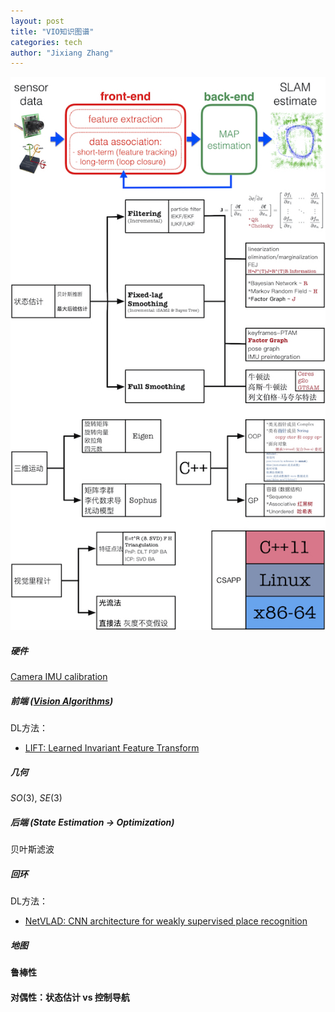```yaml
---
layout: post
title: "VIO知识图谱"
categories: tech
author: "Jixiang Zhang"
---
```




![VIO](/images/VIO.jpg)



##### 硬件

[Camera IMU calibration](https://github.com/ethz-asl/kalibr/wiki/camera-imu-calibration)



##### 前端 ([Vision Algorithms](http://rpg.ifi.uzh.ch/teaching.html))

DL方法：

- [LIFT: Learned Invariant Feature Transform](https://github.com/cvlab-epfl/LIFT)



##### 几何

$SO(3)$, $SE(3)$



##### 后端 (State Estimation $\to$ Optimization)

贝叶斯滤波



##### 回环

DL方法：

- [NetVLAD: CNN architecture for weakly supervised place recognition](https://github.com/Relja/netvlad)



##### 地图



#### 鲁棒性



#### 对偶性：状态估计 vs 控制导航